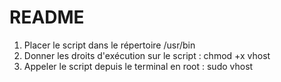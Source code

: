 # README #

1. Placer le script dans le répertoire /usr/bin
2. Donner les droits d'exécution sur le script : chmod +x vhost
3. Appeler le script depuis le terminal en root : sudo vhost